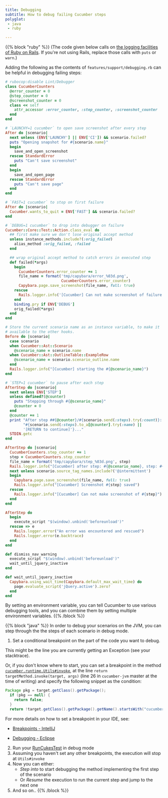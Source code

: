 ```yaml
---
title: Debugging
subtitle: How to debug failing Cucumber steps
polyglot:
 - java
 - ruby

---
```

{{% block "ruby" %}}
(The code given below calls on [the logging facilities of Ruby on Rails](https://guides.rubyonrails.org/debugging_rails_applications.html#the-logger). If you're not using Rails, replace those calls with `puts` or `warn`.)

Adding the following as the contents of `features/support/debugging.rb` can be helpful in debugging failing steps:

```ruby
# rubocop:disable Lint/Debugger
class CucumberCounters
  @error_counter = 0
  @step_counter = 0
  @screenshot_counter = 0
  class << self
    attr_accessor :error_counter, :step_counter, :screenshot_counter
  end
end

# `LAUNCHY=1 cucumber` to open save screenshot after every step
After do |scenario|
  next unless (ENV['LAUNCHY'] || ENV['CI']) && scenario.failed?
  puts "Opening snapshot for #{scenario.name}"
  begin
    save_and_open_screenshot
  rescue StandardError
    puts "Can't save screenshot"
  end
  begin
    save_and_open_page
  rescue StandardError
    puts "Can't save page"
  end
end

# `FAST=1 cucumber` to stop on first failure
After do |scenario|
  Cucumber.wants_to_quit = ENV['FAST'] && scenario.failed?
end

# `DEBUG=1 cucumber` to drop into debugger on failure
Cucumber::Core::Test::Action.class_eval do
  ## first make sure we don't lose original accept method
  unless instance_methods.include?(:orig_failed)
    alias_method :orig_failed, :failed
  end

  ## wrap original accept method to catch errors in executed step
  def failed(*args)
    begin
      CucumberCounters.error_counter += 1
      file_name = format('tmp/capybara/error_%03d.png',
                         CucumberCounters.error_counter)
      Capybara.page.save_screenshot(file_name, full: true)
    rescue
      Rails.logger.info('[Cucumber] Can not make screenshot of failure')
    end
    binding.pry if ENV['DEBUG']
    orig_failed(*args)
  end
end

# Store the current scenario name as an instance variable, to make it
# available to the other hooks.
Before do |scenario|
  case scenario
  when Cucumber::Ast::Scenario
    @scenario_name = scenario.name
  when Cucumber::Ast::OutlineTable::ExampleRow
    @scenario_name = scenario.scenario_outline.name
  end
  Rails.logger.info("[Cucumber] starting the #{@scenario_name}")
end

# `STEP=1 cucumber` to pause after each step
AfterStep do |scenario|
  next unless ENV['STEP']
  unless defined?(@counter)
    puts "Stepping through #{@scenario_name}"
    @counter = 0
  end
  @counter += 1
  print "After step ##{@counter}/#{scenario.send(:steps).try(:count)}: "\
        "#{scenario.send(:steps).to_a[@counter].try(:name) ||
        '[RETURN to continue]'}..."
  STDIN.getc
end

AfterStep do |scenario|
  CucumberCounters.step_counter += 1
  step = CucumberCounters.step_counter
  file_name = format('tmp/capybara/step_%03d.png', step)
  Rails.logger.info("[Cucumber] after step: #{@scenario_name}, step: #{step}")
  next unless scenario.source_tag_names.include?('@intermittent')
  begin
    Capybara.page.save_screenshot(file_name, full: true)
    Rails.logger.info("[Cucumber] Screenshot #{step} saved")
  rescue
    Rails.logger.info("[Cucumber] Can not make screenshot of #{step}")
  end
end

AfterStep do
  begin
    execute_script "$(window).unbind('beforeunload')"
  rescue => e
    Rails.logger.error("An error was encountered and rescued")
    Rails.logger.error(e.backtrace)
  end
end

def dismiss_nav_warning
  execute_script "$(window).unbind('beforeunload')"
  wait_until_jquery_inactive
end

def wait_until_jquery_inactive
  Capybara.using_wait_time(Capybara.default_max_wait_time) do
    page.evaluate_script('jQuery.active').zero?
  end
end
```
By setting an environment variable, you can tell Cucumber to use various debugging tools, and you can combine them by setting multiple environment variables.
{{% /block %}}

{{% block "java" %}}
In order to debug your scenarios on the JVM, you can step through the the steps of each scenario in debug mode. 

1. Set a conditional breakpoint on the part of the code you want to debug.

This might be the line you are currently getting an Exception (see your stacktrace). 

Or, if you don't know where to start, you can set a breakpoint in the method [`cucumber.runtime.Utils#invoke`](https://github.com/cucumber/cucumber-jvm/blob/master/core/src/main/java/cucumber/runtime/Utils.java), at the line `return targetMethod.invoke(target, args)` (line 26 in `cucumber-jvm` master at the time of writing) and specify the following snippet as the condition: 

```java
Package pkg = target.getClass().getPackage();
  if (pkg == null) {
    return false;
  }
  return !target.getClass().getPackage().getName().startsWith("cucumber");
```
For more details on how to set a breakpoint in your IDE, see:

* [Breakpoints - IntelliJ](https://www.jetbrains.com/help/idea/breakpoints.html)

* [Debugging - Eclipse](https://www.eclipse.org/community/eclipse_newsletter/2017/june/article1.php)

2. Run your [RunCukesTest](https://github.com/cucumber/cucumber-java-skeleton/blob/master/src/test/java/skeleton/RunCukesTest.java) in debug mode
3. Assuming you haven't set any other breakpoints, the execution will stop at `Utils#invoke`
4. Now you can either:
   - *Step into* to start debugging the method implementing the first step of the scenario
   - Or *Resume* the execution to run the current step and jump to the next one
5. And so on..
{{% /block %}}
